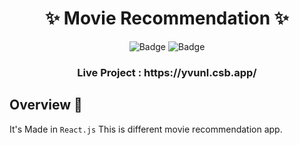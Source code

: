 <h1 align="center">
       ✨ Movie Recommendation ✨
</h1>

<div align="center">

![Badge](https://img.shields.io/badge/Tech_Stack-React-blue) ![Badge](https://img.shields.io/badge/NeogCamp-MarkNine-cyan)

</div>

<h3 align="center">
          Live Project : https://yvunl.csb.app/

</h3>

 
 
 ## Overview 🔨
 
 It's Made in `React.js`
 This is different movie recommendation app.
 
